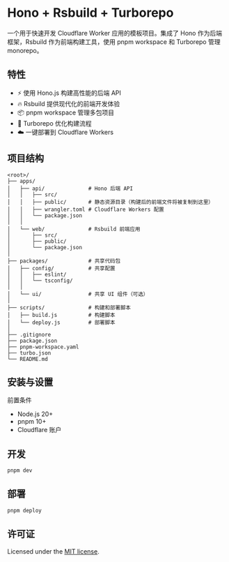 # Hono + Rsbuild + Turborepo

一个用于快速开发 Cloudflare Worker 应用的模板项目。集成了 Hono 作为后端框架，Rsbuild 作为前端构建工具，使用 pnpm workspace 和 Turborepo 管理 monorepo。

## 特性

- ⚡️ 使用 Hono.js 构建高性能的后端 API
- 🔥 Rsbuild 提供现代化的前端开发体验
- 📦 pnpm workspace 管理多包项目
- 🚀 Turborepo 优化构建流程
- ☁️ 一键部署到 Cloudflare Workers

## 项目结构

```plaintext
<root>/
├── apps/
│   ├── api/              # Hono 后端 API
│   │   ├── src/
│   │   ├── public/       # 静态资源目录（构建后的前端文件将被复制到这里）
│   │   ├── wrangler.toml # Cloudflare Workers 配置
│   │   └── package.json
│   │
│   └── web/              # Rsbuild 前端应用
│       ├── src/
│       ├── public/
│       └── package.json
│
├── packages/             # 共享代码包
│   ├── config/           # 共享配置
│   │   ├── eslint/
│   │   └── tsconfig/
│   │
│   └── ui/               # 共享 UI 组件（可选）
│
├── scripts/              # 构建和部署脚本
│   ├── build.js          # 构建脚本
│   └── deploy.js         # 部署脚本
│
├── .gitignore
├── package.json
├── pnpm-workspace.yaml
├── turbo.json
└── README.md
```

## 安装与设置

前置条件

- Node.js 20+
- pnpm 10+
- Cloudflare 账户

## 开发

```bash
pnpm dev
```

## 部署

```bash
pnpm deploy
```

## 许可证

Licensed under the [MIT license](./LICENSE).
